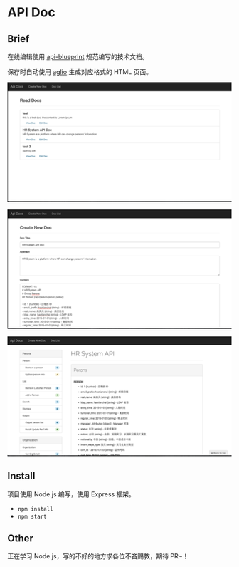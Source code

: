# API Doc
## Brief
在线编辑使用 [api-blueprint](https://github.com/apiaryio/api-blueprint/blob/master/API%20Blueprint%20Specification.md) 规范编写的技术文档。

保存时自动使用 [aglio](https://github.com/danielgtaylor/aglio) 生成对应格式的 HTML 页面。

![list](https://raw.githubusercontent.com/tiant167/apidoc/master/readme_pic/list.png 'list')

![edit](https://raw.githubusercontent.com/tiant167/apidoc/master/readme_pic/edit.png 'edit')

![view](https://raw.githubusercontent.com/tiant167/apidoc/master/readme_pic/view.png 'view')

## Install
项目使用 Node.js 编写，使用 Express 框架。

- `npm install`
- `npm start`

## Other
正在学习 Node.js，写的不好的地方求各位不吝赐教，期待 PR~！

